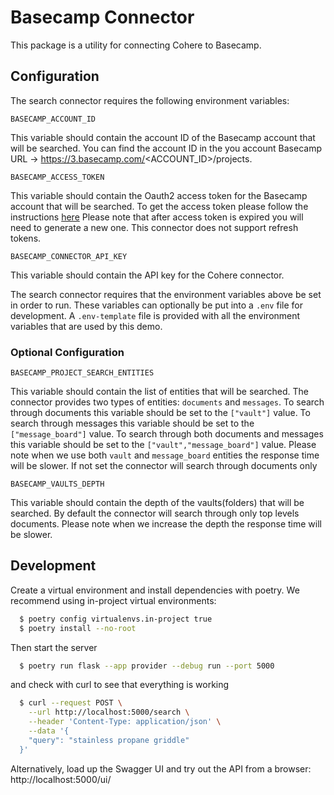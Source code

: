 # Basecamp Connector

This package is a utility for connecting Cohere to Basecamp.

## Configuration

The search connector requires the following environment variables:

```
BASECAMP_ACCOUNT_ID
```

This variable should contain the account ID of the Basecamp account that will be searched.
You can find the account ID in the you account Basecamp URL -> https://3.basecamp.com/<ACCOUNT_ID>/projects.

```
BASECAMP_ACCESS_TOKEN
```

This variable should contain the Oauth2 access token for the Basecamp account that will be searched.
To get the access token please follow the
instructions [here](https://github.com/basecamp/api/blob/master/sections/authentication.md#oauth-2)
Please note that after access token is expired you will need to generate a new one.
This connector does not support refresh tokens.

```
BASECAMP_CONNECTOR_API_KEY
```

This variable should contain the API key for the Cohere connector.

The search connector requires that the environment variables above
be set in order to run. These variables can optionally be put into a `.env` file for development.
A `.env-template` file is provided with all the environment variables that are used by this demo.

### Optional Configuration

```
BASECAMP_PROJECT_SEARCH_ENTITIES
```

This variable should contain the list of entities that will be searched.
The connector provides two types of entities: `documents` and `messages`.
To search through documents this variable should be set to the `["vault"]` value.
To search through messages this variable should be set to the `["message_board"]` value.
To search through both documents and messages this variable should be set to the `["vault","message_board"]` value.
Please note when we use both `vault` and `message_board` entities the response time will be slower.
If not set the connector will search through documents only

```
BASECAMP_VAULTS_DEPTH
```

This variable should contain the depth of the vaults(folders) that will be searched.
By default the connector will search through only top levels documents.
Please note when we increase the depth the response time will be slower.

## Development

Create a virtual environment and install dependencies with poetry. We recommend using in-project virtual environments:

```bash
  $ poetry config virtualenvs.in-project true
  $ poetry install --no-root
```

Then start the server

```bash
  $ poetry run flask --app provider --debug run --port 5000
```

and check with curl to see that everything is working

```bash
  $ curl --request POST \
    --url http://localhost:5000/search \
    --header 'Content-Type: application/json' \
    --data '{
    "query": "stainless propane griddle"
  }'
```

Alternatively, load up the Swagger UI and try out the API from a browser: http://localhost:5000/ui/
